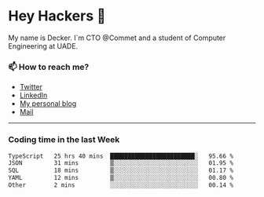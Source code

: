 # Hey Hackers 👋

My name is Decker. I`m CTO @Commet and a student of Computer Engineering at UADE.

### 📫 How to reach me?
- [Twitter](https://x.com/0xDecker) 
- [LinkedIn](https://www.linkedin.com/in/decker-urbano/) 
- [My personal blog](http://decker.sh) 
- [Mail](mailto:me@decker.sh)

---

### Coding time in the last Week

<!--START_SECTION:waka-->

```txt
TypeScript   25 hrs 40 mins  ████████████████████████░   95.66 %
JSON         31 mins         ▒░░░░░░░░░░░░░░░░░░░░░░░░   01.95 %
SQL          18 mins         ▒░░░░░░░░░░░░░░░░░░░░░░░░   01.17 %
YAML         12 mins         ▒░░░░░░░░░░░░░░░░░░░░░░░░   00.80 %
Other        2 mins          ░░░░░░░░░░░░░░░░░░░░░░░░░   00.14 %
```

<!--END_SECTION:waka-->

